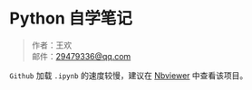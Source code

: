 # Python 自学笔记

> 作者：王欢<br>
> 邮件：29479336@qq.com<br>

`Github` 加载 `.ipynb` 的速度较慢，建议在 [Nbviewer](https://nbviewer.jupyter.org/github/beingWH/LearningPY/blob/master/index.ipynb) 中查看该项目。
